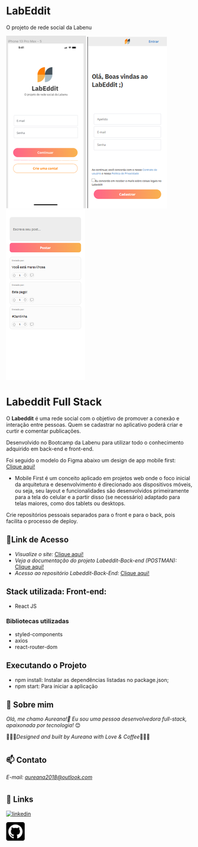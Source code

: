 # LabEddit
O projeto de rede social da Labenu

![Labeddit](./src/assets/img-tela1.png)
![Labeddit](./src/assets/img-tela2.png)
![Labeddit](./src/assets/img-tela3.png)

#
# Labeddit Full Stack
O **Labeddit** é uma rede social com o objetivo de promover a conexão e interação entre pessoas. Quem se cadastrar no aplicativo poderá criar e curtir e comentar publicações.

Desenvolvido no Bootcamp da Labenu para utilizar todo o conhecimento adquirido em back-end e front-end.

Foi seguido o modelo do Figma abaixo um design de app mobile first:
[Clique aqui!](https://www.figma.com/file/Byakv89sjTqI6NG2NRAAKJ/Projeto-Integrador-Labeddit?node-id=0%3A1&t=haX9j5M0lHbjWnAr-0)


- Mobile First é um conceito aplicado em projetos web onde o foco inicial da arquitetura e desenvolvimento é direcionado aos dispositivos móveis, ou seja, seu layout e funcionalidades são desenvolvidos primeiramente para a tela do celular e a partir disso (se necessário) adaptado para telas maiores, como dos tablets ou desktops. 

Crie repositórios pessoais separados para o front e para o back, pois facilita o processo de deploy.

## 🔗Link de Acesso
* *Visualize o site:* [Clique aqui!]( https://labeddit-aureana.surge.sh/)
* *Veja a documentação do projeto Labeddit-Back-end (POSTMAN):* [Clique aqui!](https://documenter.getpostman.com/view/24460719/2s93JxsMJg)
* *Acesso ao repositório Labeddit-Back-End:* [Clique aqui!](https://github.com/Aureana/LabEddit-back.git)


## Stack utilizada: Front-end: 
* React JS

### Bibliotecas utilizadas
* styled-components
* axios
* react-router-dom

## Executando o Projeto
* npm install: Instalar as dependências listadas no package.json;
* npm start: Para iniciar a aplicação

## 🚀 Sobre mim
 *Olá, me chamo Aureana!👋 Eu sou uma pessoa desenvolvedora full-stack, apaixonada por tecnologia!* 😊

 💖💖💖*Designed and built by Aureana with Love & Coffee*💖💖💖
#
#
## 📫 Contato

*E-mail: aureana2018@outlook.com*
#
## 🔗 Links

[![linkedin](https://img.shields.io/badge/linkedin-0A66C2?style=for-the-badge&logo=linkedin&logoColor=white)](https://www.linkedin.com/in/aureana-santos-a7091b21b)

[![GitHub](./src/assets/github22.png)](https://github.com/Aureana)